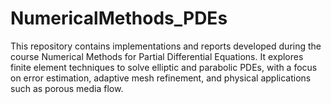 # NumericalMethods_PDEs
This repository contains implementations and reports developed during the course Numerical Methods for Partial Differential Equations. It explores finite element techniques to solve elliptic and parabolic PDEs, with a focus on error estimation, adaptive mesh refinement, and physical applications such as porous media flow.
